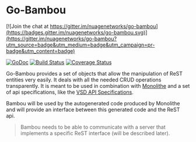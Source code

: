 # Go-Bambou

[![Join the chat at https://gitter.im/nuagenetworks/go-bambou](https://badges.gitter.im/nuagenetworks/go-bambou.svg)](https://gitter.im/nuagenetworks/go-bambou?utm_source=badge&utm_medium=badge&utm_campaign=pr-badge&utm_content=badge)

[![GoDoc](https://godoc.org/github.com/nuagenetworks/go-bambou/bambou?status.svg)](https://godoc.org/github.com/nuagenetworks/go-bambou/bambou)
[![Build Status](https://travis-ci.org/nuagenetworks/go-bambou.svg?branch=master)](https://travis-ci.org/nuagenetworks/go-bambou)
[![Coverage Status](https://coveralls.io/repos/github/nuagenetworks/go-bambou/badge.svg?branch=master)](https://coveralls.io/github/nuagenetworks/go-bambou?branch=master)

Go-Bambou provides a set of objects that allow the manipulation of ReST entities very easily. It deals with all the needed CRUD operations transparently. It is meant to be used in combination with [Monolithe](https://github.com/nuagenetworks/monolithe) and a set of api specifications, like the [VSD API Specifications](https://github.com/nuagenetworks/vsd-api-specifications).

Bambou will be used by the autogenerated code produced by Monolithe and will provide an interface between this generated code and the ReST api.

> Bambou needs to be able to communicate with a server that implements a specific ReST interface (will be described later).
